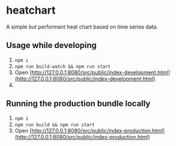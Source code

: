 # heatchart

A simple but performant heat chart based on time series data.

## Usage while developing
1. ``npm i``
2. ``npm run build-watch && npm run start``
3. Open [http://127.0.0.1:8080/src/public/index-development.html](http://127.0.0.1:8080/src/public/index-development.html)
4. 
## Running the production bundle locally
1. ``npm i``
2. ``npm run build && npm run start``
3. Open [http://127.0.0.1:8080/src/public/index-production.html](http://127.0.0.1:8080/src/public/index-production.html)
